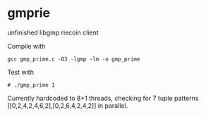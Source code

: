 # gmprie
unfinished libgmp riecoin client

Compile with 

`gcc gmp_prime.c -O3 -lgmp -lm -o gmp_prime`

Test with 

`# ./gmp_prime 1`

Currently hardcoded to 8+1 threads,
checking for 7 tuple patterns [[0,2,4,2,4,6,2],[0,2,6,4,2,4,2]] in parallel.
